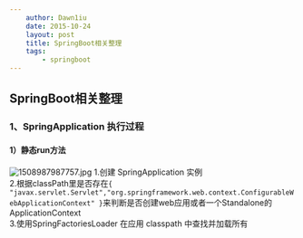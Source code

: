 ```yaml
---
    author: Dawn1iu
    date: 2015-10-24
    layout: post
    title: SpringBoot相关整理
    tags:
		- springboot
---
```

## SpringBoot相关整理
### 1、SpringApplication 执行过程
#### 1）静态run方法
![1508987987757.jpg](http://upload-images.jianshu.io/upload_images/7557064-df03191e3a049863.jpg?imageMogr2/auto-orient/strip%7CimageView2/2/w/1240)
1.创建 SpringApplication 实例  
2.根据classPath里是否存在```{ "javax.servlet.Servlet","org.springframework.web.context.ConfigurableWebApplicationContext" }```来判断是否创建web应用或者一个Standalone的ApplicationContext  
3.使用SpringFactoriesLoader 在应用 classpath 中查找并加载所有